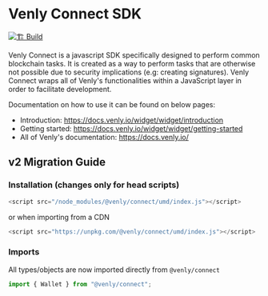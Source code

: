 Venly Connect SDK
===

[![🏗️ Build](https://github.com/ArkaneNetwork/arkane-connect/actions/workflows/build.yml/badge.svg)](https://github.com/ArkaneNetwork/arkane-connect/actions/workflows/build.yml)

Venly Connect is a javascript SDK specifically designed to perform common blockchain tasks. It is created as a way to perform tasks that are otherwise not possible due to security
implications (e.g: creating signatures). Venly Connect wraps all of Venly's functionalities within a JavaScript layer in order to facilitate development.

Documentation on how to use it can be found on below pages:

* Introduction: https://docs.venly.io/widget/widget/introduction
* Getting started: https://docs.venly.io/widget/widget/getting-started
* All of Venly's documentation: https://docs.venly.io/

## v2 Migration Guide

### Installation (changes only for head scripts)

```javascript
<script src="/node_modules/@venly/connect/umd/index.js"></script>
```

or when importing from a CDN

```javascript
<script src="https://unpkg.com/@venly/connect/umd/index.js"></script>
```

### Imports

All types/objects are now imported directly from `@venly/connect`

```javascript
import { Wallet } from "@venly/connect";
```